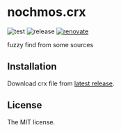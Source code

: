 # nochmos.crx

![test](https://github.com/sasaplus1/nochmos.crx/workflows/test/badge.svg)
![release](https://github.com/sasaplus1/nochmos.crx/workflows/release/badge.svg)
[![renovate](https://badges.renovateapi.com/github/sasaplus1/nochmos.crx)](https://renovatebot.com)

fuzzy find from some sources

## Installation

Download crx file from [latest release](https://github.com/sasaplus1/nochmos.crx/releases/latest).

## License

The MIT license.
